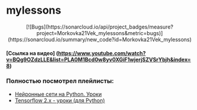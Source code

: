 # mylessons
<center>
[![Bugs](https://sonarcloud.io/api/project_badges/measure?project=Morkovka21Vek_mylessons&metric=bugs)](https://sonarcloud.io/summary/new_code?id=Morkovka21Vek_mylessons)
</center>

#### [Ссылка на видео] (https://www.youtube.com/watch?v=BQg9OZdzLLE&list=PLA0M1Bcd0w8yv0XGiF1wjerjSZVSrYbjh&index=8)
### Полностью посмотрел плейлисты:
- [Нейронные сети на Python. Уроки](https://www.youtube.com/playlist?list=PLA0M1Bcd0w8yv0XGiF1wjerjSZVSrYbjh)
- [Tensorflow 2.x - уроки (для Python)](https://youtube.com/playlist?list=PLA0M1Bcd0w8ynD1umfubKq1OBYRXhXkmH&si=V8Ee9pZzM1iyis2o)
